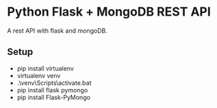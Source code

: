 # Python Flask + MongoDB REST API
A rest API with flask and mongoDB.

## Setup
- pip install virtualenv
- virtualenv venv
- .\venv\Scripts\activate.bat
- pip install flask pymongo
- pip install Flask-PyMongo
